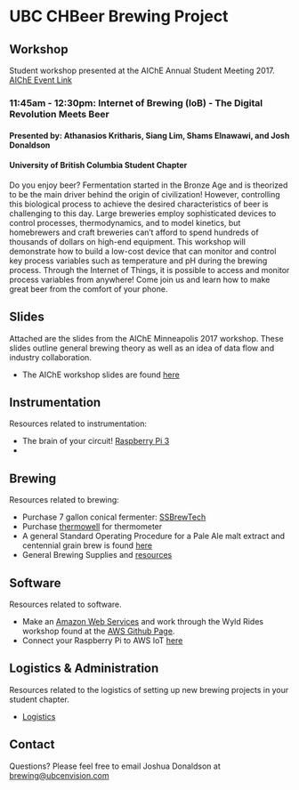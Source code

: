 # UBC CHBeer Brewing Project

## Workshop
Student workshop presented at the AIChE Annual Student Meeting 2017. [AIChE Event Link](https://www.aiche.org/conferences/annual-aiche-student-conference/2017/events/student-chapter-career-workshops)

### 11:45am - 12:30pm: Internet of Brewing (IoB) - The Digital Revolution Meets Beer
#### Presented by: Athanasios Kritharis, Siang Lim, Shams Elnawawi, and Josh Donaldson
#### University of British Columbia Student Chapter
Do you enjoy beer? Fermentation started in the Bronze Age and is theorized to be the main driver behind the origin of civilization! However, controlling this biological process to achieve the desired characteristics of beer is challenging to this day. Large breweries employ sophisticated devices to control processes, thermodynamics, and to model kinetics, but homebrewers and craft breweries can’t afford to spend hundreds of thousands of dollars on high-end equipment. This workshop will demonstrate how to build a low-cost device that can monitor and control key process variables such as temperature and pH during the brewing process. Through the Internet of Things, it is possible to access and monitor process variables from anywhere! Come join us and learn how to make great beer from the comfort of your phone. 


## Slides
Attached are the slides from the AIChE Minneapolis 2017 workshop. These slides outline general brewing theory as well as an idea of data flow and industry collaboration. 
- The AIChE workshop slides are found [here](aiche2017.pdf)

## Instrumentation
Resources related to instrumentation:
- The brain of your circuit! [Raspberry Pi 3](https://www.amazon.com/Raspberry-Model-1-2GHz-64-bit-quad-core/dp/B01CD5VC92)
- 

## Brewing
Resources related to brewing: 
- Purchase 7 gallon conical fermenter: [SSBrewTech](https://www.ssbrewtech.com/collections/chronicals/products/7-gallon-chronical)
- Purchase [thermowell](https://www.ssbrewtech.com/collections/accessories/products/weldless-thermowell-with-lcd-temp-display) for thermometer
- A general Standard Operating Procedure for a Pale Ale malt extract and centennial grain brew is found [here](BrewSOP.pdf)
- General Brewing Supplies and [resources](https://www.ontariobeerkegs.com/)


## Software
Resources related to software. 
- Make an [Amazon Web Services](https://aws.amazon.com/) and work through the Wyld Rides workshop found at the [AWS Github Page](https://github.com/awslabs/aws-serverless-workshops/tree/master/WebApplication/1_StaticWebHosting).
- Connect your Raspberry Pi to AWS IoT [here](http://docs.aws.amazon.com/iot/latest/developerguide/iot-sdk-setup.html)


## Logistics & Administration
Resources related to the logistics of setting up new brewing projects in your student chapter.

- [Logistics](logistics)

## Contact
Questions? Please feel free to email Joshua Donaldson at [brewing@ubcenvision.com](mailto:brewing@ubcenvision.com)
